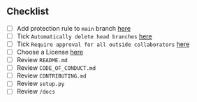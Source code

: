 ## Checklist
- [ ] Add protection rule to `main` branch [here](https://github.com/%REPOSITORY%/settings/branches)
- [ ] Tick `Automatically delete head branches` [here](https://github.com/%REPOSITORY%/settings)
- [ ] Tick `Require approval for all outside collaborators` [here](https://github.com/%REPOSITORY%/settings/actions)
- [ ] Choose a License [here](https://github.com/%REPOSITORY%/community/license/new)
- [ ] Review `README.md`
- [ ] Review `CODE_OF_CONDUCT.md`
- [ ] Review `CONTRIBUTING.md`
- [ ] Review `setup.py`
- [ ] Review `/docs`